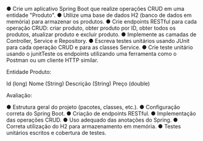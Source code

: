 ● Crie um aplicativo Spring Boot que realize operações CRUD em uma entidade "Produto".
● Utilize uma base de dados H2 (banco de dados em memória) para armazenar os produtos.
● Crie endpoints RESTful para cada operação CRUD: criar produto, obter produto por ID,
obter todos os produtos, atualizar produto e excluir produto.
● Implemente as camadas de Controller, Service e Repository.
● Escreva testes unitários usando JUnit para cada operação CRUD e para as classes Service.
● Crie teste unitário usando o junitTeste os endpoints utilizando uma ferramenta como o
Postman ou um cliente HTTP similar.

Entidade Produto:

Id (long)
Nome (String)
Descrição (String)
Preço (double)

Avaliação:

● Estrutura geral do projeto (pacotes, classes, etc.).
● Configuração correta do Spring Boot.
● Criação de endpoints RESTful.
● Implementação das operações CRUD.
● Uso adequado das anotações do Spring.
● Correta utilização do H2 para armazenamento em memória.
● Testes unitários escritos e cobertura de testes.